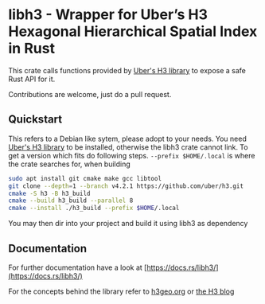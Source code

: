 # libh3 - Wrapper for Uber’s H3 Hexagonal Hierarchical Spatial Index in Rust

This crate calls functions provided by [Uber's H3 library](https://github.com/uber/h3)
to expose a safe Rust API for it.

Contributions are welcome, just do a pull request.

## Quickstart

This refers to a Debian like sytem, please adopt to your needs.
You need [Uber's H3 library](https://github.com/uber/h3) to be installed,
otherwise the libh3 crate cannot link.
To get a version which fits do following steps.
`--prefix $HOME/.local` is where the crate searches for, when building

```bash
sudo apt install git cmake make gcc libtool
git clone --depth=1 --branch v4.2.1 https://github.com/uber/h3.git
cmake -S h3 -B h3_build
cmake --build h3_build --parallel 8
cmake --install ./h3_build --prefix $HOME/.local
```

You may then dir into your project and build it using libh3 as dependency

## Documentation

For further documentation have a look at [https://docs.rs/libh3/](https://docs.rs/libh3/)

For the concepts behind the library refer to [h3geo.org](https://h3geo.org) or
[the H3 blog](https://www.uber.com/en-DE/blog/h3/)
